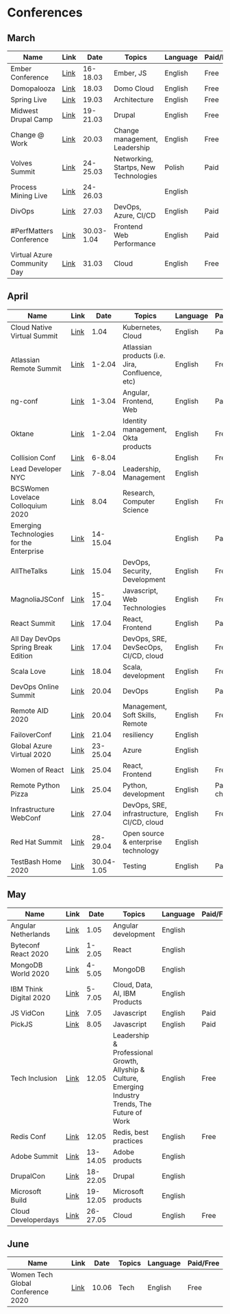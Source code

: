 # Conferences

## March 

| Name | Link | Date | Topics | Language | Paid/Free
| --- | --- | --- | --- | --- | --- | 
| Ember Conference | [Link](https://emberconf.com/) | 16-18.03 | Ember, JS | English | Free |
| Domopalooza | [Link](https://www.domo.com/domopalooza) | 18.03 | Domo Cloud | English | Free |
| Spring Live | [Link](https://connect.tanzu.vmware.com/Spring_Live_Q221.html) | 19.03 | Architecture | English | Free | 
| Midwest Drupal Camp | [Link](https://www.midcamp.org/) | 19-21.03 | Drupal | English | Free |
| Change @ Work | [Link](https://changeatwork.nobl.io/) | 20.03 | Change management, Leadership | English | Free |
| Volves Summit | [Link](https://poland.wolvessummit.com/pl/) | 24-25.03 | Networking, Startps, New Technologies | Polish | Paid |
| Process Mining Live | [Link](https://www.processexcellencenetwork.com/online-events/process-mining-live) | 24-26.03 | | English |  |
| DivOps | [Link](https://divops.org) | 27.03 | DevOps, Azure, CI/CD | English | Paid |  
| #PerfMatters Conference |	[Link](https://perfmattersconf.com/) | 30.03-1.04 | Frontend Web Performance |  English | Paid |
| Virtual Azure Community Day |	[Link](https://azureday.community/) | 31.03 | Cloud |  English | Free |

## April

| Name | Link | Date | Topics | Language | Paid/Free
| --- | --- | --- | --- | --- | --- | 
| Cloud Native Virtual Summit | [Link](https://info.d2iq.com/20-04-01-d2iq-virtual-summit-registration.html) | 1.04 | Kubernetes, Cloud | English | Paid |
| Atlassian Remote Summit | [Link](https://atlassian.swoogo.com/summit20_live_stream) | 1-2.04 | Atlassian products (i.e. Jira, Confluence, etc) | English | Free |
| ng-conf | [Link](https://ti.to/ng-conf/2020/discount/Hardwired) | 1-3.04 | Angular, Frontend, Web | English | Paid |
| Oktane | [Link](https://www.oktane20.com/) | 1-2.04 |	Identity management, Okta products | English | Free |
| Collision Conf | [Link](https://collisionconf.com/) | 6-8.04 | | English | Free |
| Lead Developer NYC | [Link](https://newyork2020.theleaddeveloper.com/) | 7-8.04 | Leadership, Management | English | |
| BCSWomen Lovelace Colloquium 2020 | [Link](https://t.co/doN0jDXm95?amp=1) | 8.04 | Research, Computer Science | English | Free | 
| Emerging Technologies for the Enterprise | [Link](https://2020.phillyemergingtech.com/) | 14-15.04 || English | Paid |
| AllTheTalks | [Link](https://www.allthetalks.org/) | 15.04 | DevOps, Security, Development | English | Free | 
| MagnoliaJSConf | [Link](magnoliajs.com) | 15-17.04 | Javascript, Web Technologies | English | Free | 
| React Summit | [Link](https://remote.reactsummit.com/) | 17.04 | React, Frontend | English | Paid |  
| All Day DevOps Spring Break Edition | [Link](https://www.alldaydevops.com/spring-break) | 17.04 | DevOps, SRE, DevSecOps, CI/CD, cloud | English | Free | 
| Scala Love | [Link](https://scala.love/conf/) | 18.04 | Scala, development | English | Free | 
| DevOps Online Summit | [Link](https://www.devopsonlinesummit.com/2020) | 20.04 | DevOps | English | Paid | 
| Remote AID 2020 | [Link](https://runningremote.com/) | 20.04 | Management, Soft Skills, Remote | English | Free | 
| FailoverConf | [Link](https://failover-conf.heysummit.com/) | 21.04 | resiliency  | English | |
| Global Azure Virtual 2020 | [Link](https://globalazure2020.azureguru.pl/) | 23-25.04 | Azure | English | |
| Women of React | [Link](https://womenofreact.com/) | 25.04 | React, Frontend | English | Free |
| Remote Python Pizza | [Link](https://remote.python.pizza/) | 25.04 | Python, development | English | Paid (for charity) | 
| Infrastructure WebConf | [Link](https://www.thoughtworks.com/de/infrastructure-webconf) | 27.04 | DevOps, SRE, infrastructure, CI/CD, cloud | English | Free | 
| Red Hat Summit | [Link](https://www.redhat.com/en/blog/moving-red-hat-summit-2020-virtual-experience?sc_cid=7013a000002CrnhAAC) | 28-29.04 |	Open source & enterprise technology	| English ||
| TestBash Home 2020 | [Link](https://www.ministryoftesting.com/events/testbash-home-2020) | 30.04-1.05 | Testing | English | Paid | 


## May

| Name | Link | Date | Topics | Language | Paid/Free
| --- | --- | --- | --- | --- | --- | 
| Angular Netherlands |	[Link](https://angularnl.com/) | 1.05 | Angular development | English ||
| Byteconf React 2020	| [Link](https://www.bytesized.xyz/react-2020) | 1-2.05	 | React | English ||		
| MongoDB World 2020 | [Link](https://www.mongodb.com/world) | 4-5.05 | MongoDB | English ||
| IBM Think Digital 2020 | [Link](https://www.ibm.com/events/think/) | 5-7.05 | Cloud, Data, AI, IBM Products | English | |
| JS VidCon | [Link](jsvidcon.com) | 7.05 | Javascript | English | Paid |
| PickJS | [Link](https://pickjs.com/) | 8.05 | Javascript | English | Paid | 
| Tech Inclusion | [Link](https://techinclusion.co/summit/)	| 12.05 | Leadership & Professional Growth, Allyship & Culture, Emerging Industry Trends, The Future of Work | English | Free |
| Redis Conf | [Link](https://events.redislabs.com/redisconf20/) | 12.05 | Redis, best practices | English | Free |
| Adobe Summit | [Link](https://www.adobe.com/summit.html) | 13-14.05 | Adobe products | English ||
| DrupalCon	| [Link](https://events.drupal.org/minneapolis2020)	| 18-22.05 | Drupal	| English ||
| Microsoft Build |	[Link](https://www.microsoft.com/en-us/build) | 19-12.05 | Microsoft products | English ||		
| Cloud Developerdays	| [Link](https://cloud.developerdays.pl/)	| 26-27.05 | Cloud	| English |Free|


## June

| Name | Link | Date | Topics | Language | Paid/Free
| --- | --- | --- | --- | --- | --- | 
| Women Tech Global Conference 2020 | [Link](https://www.womentech.net/women-tech-conference) | 10.06 | Tech | English | Free |
